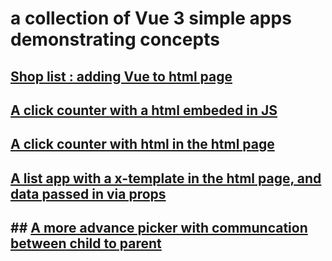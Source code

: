 # a collection of Vue 3 simple apps demonstrating concepts

## [Shop list : adding Vue to html page](./shopp-list-embeded-vue/)

## [A click counter with a html embeded in JS ](./click-counter-embeded-render)

## [A click counter with html in the html page ](./click-counter/)

## [A list app with a x-template in the html page, and data passed in via props ](./plan-picker/)

## ## [A more advance picker with communcation between child to parent ](./plan-picker-custom-event)
